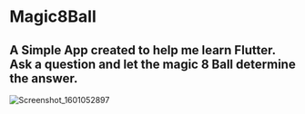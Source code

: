 # Magic8Ball
## A Simple App created to help me learn Flutter. Ask a question and let the magic 8 Ball determine the answer.

![Screenshot_1601052897](https://user-images.githubusercontent.com/47337941/94295484-4edeee00-ff2f-11ea-8b9b-f6e8983d385e.png)
